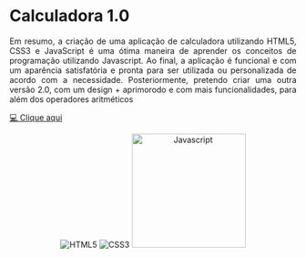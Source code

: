 # Calculadora 1.0

<p align="justify">Em resumo, a criação de uma aplicação de calculadora utilizando HTML5, CSS3 e JavaScript é uma ótima maneira de aprender os conceitos de programação utilizando Javascript. Ao final, a aplicação é funcional e com um aparência satisfatória e pronta para ser utilizada ou personalizada de acordo com a necessidade. Posteriormente, pretendo criar uma outra versão 2.0, com um design + aprimorodo e com mais funcionalidades, para além dos operadores aritméticos</p>

<a href="https://hochiminh1996.github.io/calc_basic/Calc/"> 💻 Clique aqui </a>

<div align="center">
 <img src="https://github.com/hochiminh1996/html5-css3-study/blob/master/Modulo_1/img/html-5.png" title="HTML5">
 <img src="https://github.com/hochiminh1996/html5-css3-study/blob/master/Modulo_1/img/css-3.png" title="CSS3">
 <img src="https://cdn-icons-png.flaticon.com/512/919/919828.png" height="200" width="200" title="Javascript">
</div>




